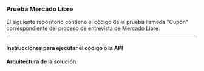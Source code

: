 <h3>Prueba Mercado Libre</h3>

El siguiente repositorio contiene el código de la prueba llamada "Cupón" correspondiente del proceso de entrevista de Mercado Libre.

<hr>

<h4>Instrucciones para ejecutar el código o la API</h4>

**Arquitectura de la solución**

